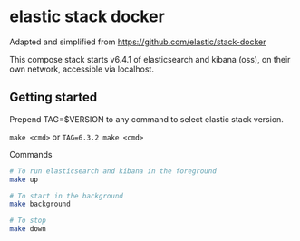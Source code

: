 # elastic stack docker

Adapted and simplified from https://github.com/elastic/stack-docker

This compose stack starts v6.4.1 of elasticsearch and kibana (oss), on their own network, accessible via localhost.

## Getting started

Prepend TAG=$VERSION to any command to select elastic stack version.

`make <cmd>` or `TAG=6.3.2 make <cmd>`

Commands

```bash
# To run elasticsearch and kibana in the foreground
make up

# To start in the background
make background

# To stop
make down
```
